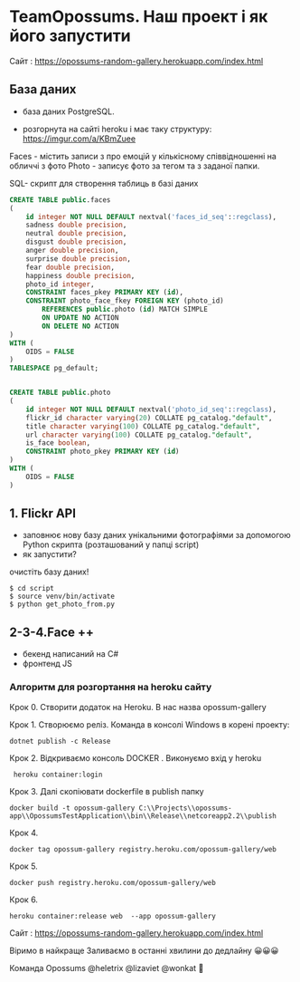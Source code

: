 # TeamOpossums. Наш проект і як його запустити

Сайт : https://opossums-random-gallery.herokuapp.com/index.html

## База даних

* база даних PostgreSQL.

* розгорнута на сайті heroku і має таку структуру:
https://imgur.com/a/KBmZuee

Faces - містить записи  з про емоцій у кількісному співвідношенні на обличчі з фото
Photo - записує фото за тегом та з заданої папки.


SQL- скрипт для створення таблиць в базі даних
```SQL
CREATE TABLE public.faces
(
    id integer NOT NULL DEFAULT nextval('faces_id_seq'::regclass),
    sadness double precision,
    neutral double precision,
    disgust double precision,
    anger double precision,
    surprise double precision,
    fear double precision,
    happiness double precision,
    photo_id integer,
    CONSTRAINT faces_pkey PRIMARY KEY (id),
    CONSTRAINT photo_face_fkey FOREIGN KEY (photo_id)
        REFERENCES public.photo (id) MATCH SIMPLE
        ON UPDATE NO ACTION
        ON DELETE NO ACTION
)
WITH (
    OIDS = FALSE
)
TABLESPACE pg_default;


CREATE TABLE public.photo
(
    id integer NOT NULL DEFAULT nextval('photo_id_seq'::regclass),
    flickr_id character varying(20) COLLATE pg_catalog."default",
    title character varying(100) COLLATE pg_catalog."default",
    url character varying(100) COLLATE pg_catalog."default",
    is_face boolean,
    CONSTRAINT photo_pkey PRIMARY KEY (id)
)
WITH (
    OIDS = FALSE
)
```

## 1. Flickr API
* заповнює  нову базу даних унікальними фотографіями за допомогою Python скрипта (розташований у папці script)
* як запустити?

очистіть базу даних!

```console
$ cd script
$ source venv/bin/activate
$ python get_photo_from.py

```

## 2-3-4.Face ++
* бекенд написаний на С#
* фронтенд JS

### Алгоритм для розгортання на heroku cайту 
Крок 0. Створити додаток на Heroku. В нас назва opossum-gallery

Крок 1. Створюємо реліз. 
Команда в консолі Windows в корені проекту: 
```console
dotnet publish -c Release
```
  

Крок 2. Відкриваємо консоль DOСKER .
   Виконуємо вхід у heroku
```console 
 heroku container:login
 ```
  
Крок 3. Далі скопіювати dockerfile в publish папку
```console 
docker build -t opossum-gallery C:\\Projects\\opossums-app\\OpossumsTestApplication\\bin\\Release\\netcoreapp2.2\\publish
 ```
Крок 4. 
```console 
docker tag opossum-gallery registry.heroku.com/opossum-gallery/web
 ```
Крок 5. 
 ```
docker push registry.heroku.com/opossum-gallery/web
 ```
Крок 6. 
 ```
heroku container:release web  --app opossum-gallery
 ```


Сайт : https://opossums-random-gallery.herokuapp.com/index.html

Віримо в найкраще
Заливаємо в останні хвилини до дедлайну  😀😀😀

Команда Opossums @heletrix @lizaviet @wonkat 🎉

